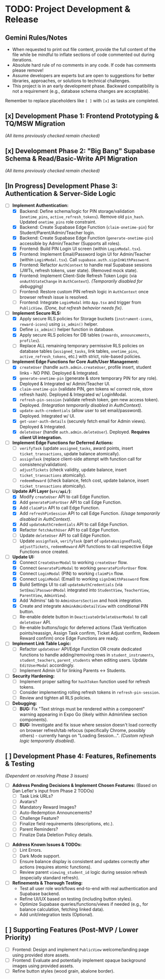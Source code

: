 # TODO: Project Development & Release

## Gemini Rules/Notes

- When requested to print out file content, provide the full content of the file while be mindful to inflate sections of code commented out during iterations.
- Absolute hard rule of no comments in any code. If code has comments please remove!
- Assume developers are experts but are open to suggestions for better libraries, approaches, or solutions to technical challenges.
- This project is in an early development phase. Backward compatibility is not a requirement (e.g., database schema changes are acceptable).

Remember to replace placeholders like `[ ]` with `[x]` as tasks are completed.

## [x] Development Phase 1: Frontend Prototyping & TQ/MSW Migration

_(All items previously checked remain checked)_

## [x] Development Phase 2: "Big Bang" Supabase Schema & Read/Basic-Write API Migration

_(All items previously checked remain checked)_

## [In Progress] Development Phase 3: Authentication & Server-Side Logic

- [ ] **Implement Authentication:**
  - [x] Backend: Define schema/logic for PIN storage/validation (`onetime_pins`, `active_refresh_tokens`). Remove old `pin_hash`. Updated `onetime_pins` role constraint.
  - [x] Backend: Create Supabase Edge Function (`claim-onetime-pin`) for Student/Parent/Admin/Teacher login.
  - [x] Backend: Create Supabase Edge Function (`generate-onetime-pin`) accessible by Admin/Teacher (Supports all roles).
  - [x] Frontend: Build PIN Login UI screen (within `LoginModal.tsx`).
  - [x] Frontend: Implement Email/Password login UI for Admin/Teacher (within `LoginModal.tsx`). Call `supabase.auth.signInWithPassword`.
  - [x] Frontend: Refactor `AuthContext` to handle real Supabase sessions (JWTs, refresh tokens, user state). (Removed mock state).
  - [x] Frontend: Implement Client-Side Refresh Token Logic (via `onAuthStateChange` in `AuthContext`). _(Temporarily disabled for debugging)_
  - [ ] Frontend: Restore custom PIN refresh logic in `AuthContext` once browser refresh issue is resolved.
  - [ ] Frontend: Integrate `LoginModal` into `App.tsx` and trigger from `PublicView`. _(Done, but refresh behavior needs fix)_.
- [ ] **Implement Secure RLS:**
  - [x] Apply secure RLS policies for Storage buckets (`instrument-icons`, `reward-icons`) using `is_admin()` helper.
  - [x] Define `is_admin()` helper function in database.
  - [x] Apply secure RLS policies for DB tables (`rewards`, `announcements`, `profiles`).
  - [ ] Replace ALL remaining temporary permissive RLS policies on database tables (`assigned_tasks`, link tables, `onetime_pins`, `active_refresh_tokens`, etc.) with strict, role-based policies.
- [ ] **Implement Edge Functions for Core Auth/User Management:**
  - [x] `createUser` (handle `auth.admin.createUser`, profile insert, student links - NO PIN). Deployed & Integrated.
  - [x] `generate-onetime-pin` (generate & store temporary PIN for any role). Deployed & Integrated w/ Admin/Teacher UI.
  - [x] `claim-onetime-pin` (validate PIN, gen tokens w/ correct role, store refresh hash). Deployed & Integrated w/ LoginModal.
  - [x] `refresh-pin-session` (validate refresh token, gen new access token). Deployed. _(Integration temporarily disabled in AuthContext)_.
  - [x] `update-auth-credentials` (allow user to set email/password). Deployed. Integrated w/ UI.
  - [x] `get-user-auth-details` (securely fetch email for Admin views). Deployed & Integrated.
  - [x] `deleteUser` (handle `auth.admin.deleteUser`). Deployed. **Requires client UI integration.**
- [ ] **Implement Edge Functions for Deferred Actions:**
  - [ ] `verifyTask` (update `assigned_tasks`, award points, insert `ticket_transactions`, update balance atomically).
  - [ ] `assignTask` (replace client-side attempt with function call for consistency/validation).
  - [ ] `adjustTickets` (check validity, update balance, insert `ticket_transactions` atomically).
  - [ ] `redeemReward` (check balance, fetch cost, update balance, insert `ticket_transactions` atomically).
- [ ] **Update API Layer (`src/api/`)**:
  - [x] Modify `createUser` API to call Edge Function.
  - [x] Add `generatePinForUser` API to call Edge Function.
  - [x] Add `claimPin` API to call Edge Function.
  - [x] Add `refreshPinSession` API to call Edge Function. _(Usage temporarily disabled in AuthContext)_.
  - [x] Add `updateAuthCredentials` API to call Edge Function.
  - [x] Refactor `fetchAuthUser` API to call Edge Function.
  - [ ] Update `deleteUser` API to call Edge Function.
  - [ ] Update `assignTask`, `verifyTask` (part of `updateAssignedTask`), `adjustTickets`, `redeemReward` API functions to call respective Edge Functions once created.
- [ ] **Update UI:**
  - [x] Connect `CreateUserModal` to working `createUser` flow.
  - [x] Connect `GeneratePinModal` to working `generatePinForUser` flow.
  - [x] Connect `LoginModal` (PIN) to working `claimPin` flow.
  - [x] Connect `LoginModal` (Email) to working `signInWithPassword` flow.
  - [x] Build Settings UI to call `updateAuthCredentials` (via `SetEmailPasswordModal` integrated into `StudentView`, `TeacherView`, `ParentView`, `AdminView`).
  - [x] Add 'Admins' tab to `AdminUsersSection` and hook integration.
  - [x] Create and integrate `AdminAdminDetailView` with conditional PIN button.
  - [ ] Re-enable delete button in `DeactivateOrDeleteUserModal` to call `deleteUser` API.
  - [ ] Re-enable buttons/logic for deferred actions (Task Verification points/reassign, Assign Task confirm, Ticket Adjust confirm, Redeem Reward confirm) once Edge Functions are ready.
- [ ] **Implement Link Table Logic:**
  - [ ] Refactor `updateUser` API/Edge Function OR create dedicated functions to handle adding/removing rows in `student_instruments`, `student_teachers`, `parent_students` when editing users. Update `EditUserModal` accordingly.
  - [ ] Implement Admin UI for linking Parents <-> Students.
- [ ] **Security Hardening:**
  - [ ] Implement proper salting for `hashToken` function used for refresh tokens.
  - [ ] Consider implementing rolling refresh tokens in `refresh-pin-session`.
  - [ ] Review and tighten all RLS policies.
- [ ] **Debugging:**
  - [ ] **BUG:** Fix "Text strings must be rendered within a <Text> component" warning appearing in Expo Go (likely within AdminView section components).
  - [ ] **BUG:** Investigate and fix issue where session doesn't load correctly on browser refresh/tab refocus (specifically Chrome, possibly others) - currently hangs on "Loading Session...". _(Custom refresh logic temporarily disabled)_.

## [ ] Development Phase 4: Features, Refinements & Testing

_(Dependent on resolving Phase 3 issues)_

- [ ] **Address Pending Decisions & Implement Chosen Features:** (Based on Dan Lefler's input from Phase 2 TODOs)
  - [ ] Task Link URLs?
  - [ ] Avatars?
  - [ ] Mandatory Reward Images?
  - [ ] Auto-Redemption Announcements?
  - [ ] Challenge Feature?
  - [ ] Finalize field requirements (descriptions, etc.).
  - [ ] Parent Reminders?
  - [ ] Finalize Data Deletion Policy details.

* [ ] **Address Known Issues & TODOs:**
  - [ ] Lint Errors.
  - [ ] Dark Mode support.
  - [ ] Ensure balance display is consistent and updates correctly after actions (requires atomic functions).
  - [ ] Review parent `viewing_student_id` logic during session refresh (especially standard refresh).
* [ ] **Refinements & Thorough Testing:**
  - Test all user role workflows end-to-end with real authentication and Supabase backend.
  - Refine UI/UX based on testing (including button styles).
  - Optimize Supabase queries/functions/views if needed (e.g., for balance calculation, fetching linked data).
  - Add unit/integration tests (Optional).

## [ ] Supporting Features (Post-MVP / Lower Priority)

- [ ] Frontend: Design and implement `PublicView` welcome/landing page using provided store assets.
- [ ] Frontend: Evaluate and potentially implement opaque background images using provided assets.
- [ ] Refine button styles (wood grain, abalone border).
